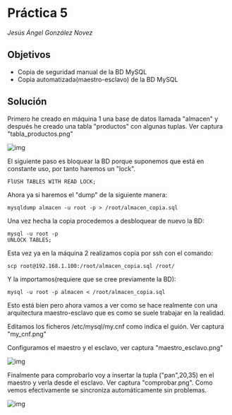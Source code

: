 # Práctica 5
*Jesús Ángel González Novez*
## Objetivos
* Copia de seguridad manual de la BD MySQL
* Copia automatizada(maestro-esclavo) de la BD MySQL

## Solución
Primero he creado en máquina 1 una base de datos llamada "almacen" y después he creado una tabla "productos" con algunas tuplas. Ver captura "tabla_productos.png"

![img](https://github.com/jesusgn90/SWAP2015/blob/master/Practicas/Practica5/tabla_productos.png)

El siguiente paso es bloquear la BD porque suponemos que está en constante uso, por tanto haremos un "lock".

    FlUSH TABLES WITH READ LOCK;

Ahora ya si haremos el "dump" de la siguiente manera:

    mysqldump almacen -u root -p > /root/almacen_copia.sql

Una vez hecha la copia procedemos a desbloquear de nuevo la BD:

    mysql -u root -p
    UNLOCK TABLES;

Esta vez ya en la máquina 2 realizamos copia por ssh con el comando:

    scp root@192.168.1.100:/root/almacen_copia.sql /root/

Y la importamos(requiere que se cree previamente la BD):

    mysql -u root -p almacen < /root/almacen_copia.sql

Esto está bien pero ahora vamos a ver como se hace realmente con una arquitectura maestro-esclavo que es como se suele trabajar en la realidad.

Editamos los ficheros /etc/mysql/my.cnf como indica el guión. Ver captura "my_cnf.png"

Configuramos el maestro y el esclavo, ver captura "maestro_esclavo.png"

![img](https://github.com/jesusgn90/SWAP2015/blob/master/Practicas/Practica5/maestro_esclavo.png)

Finalmente para comprobarlo voy a insertar la tupla ("pan",20,35) en el maestro y verla desde el esclavo. Ver captura "comprobar.png". Como vemos efectivamente se sincroniza automáticamente sin problemas.

![img](https://github.com/jesusgn90/SWAP2015/blob/master/Practicas/Practica5/comprobar.png)
